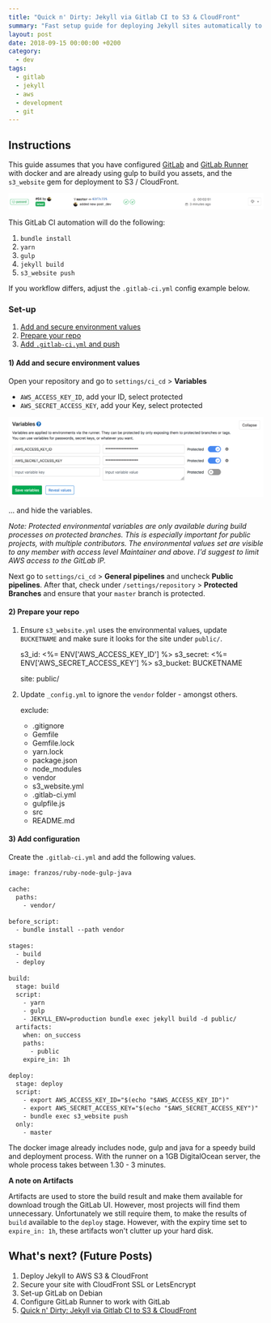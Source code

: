 ```yaml
---
title: "Quick n' Dirty: Jekyll via Gitlab CI to S3 & CloudFront"
summary: "Fast setup guide for deploying Jekyll sites automatically to AWS S3 and CloudFront using GitLab CI/CD pipelines."
layout: post
date: 2018-09-15 00:00:00 +0200
category:
  - dev
tags:
  - gitlab
  - jekyll
  - aws
  - development
  - git
---
```


## Instructions

This guide assumes that you have configured [GitLab](https://about.gitlab.com/installation/) and [GitLab Runner](https://docs.gitlab.com/runner/install/) with docker and are already using gulp to build you assets, and the `s3_website` gem for deployment to S3 / CloudFront.

![GitLab Add and secure environment values](/assets/content/2018/quick-n-dirty-jekyll-yarn-gulp-gitlab-ci-s3_website-to-s3_ci.png)

This GitLab CI automation will do the following:

1. `bundle install`
2. `yarn`
3. `gulp`
4. `jekyll build`
5. `s3_website push`

If you workflow differs, adjust the `.gitlab-ci.yml` config example below.

### Set-up

1. [Add and secure environment values](#1-add-and-secure-environment-values)
2. [Prepare your repo](#2-prepare-your-repo)
3. [Add `.gitlab-ci.yml` and push](#3-add-configuration)

#### 1) Add and secure environment values

Open your repository and go to `settings/ci_cd` > **Variables**

- `AWS_ACCESS_KEY_ID`, add your ID, select protected
- `AWS_SECRET_ACCESS_KEY`, add your Key, select protected

![GitLab Add and secure environment values](/assets/content/2018/quick-n-dirty-jekyll-yarn-gulp-gitlab-ci-s3_website-to-s3_environment-values.png)

... and hide the variables.

*Note: Protected environmental variables are only available during build processes on protected branches. This is especially important for public projects, with multiple contributors. The environmental values set are visible to any member with access level Maintainer and above. I'd suggest to limit AWS access to the GitLab IP.*

Next go to `settings/ci_cd` > **General pipelines** and uncheck **Public pipelines**. After that, check under `/settings/repository` > **Protected Branches** and ensure that your `master` branch is protected.

#### 2) Prepare your repo

1) Ensure `s3_website.yml` uses the environmental values, update `BUCKETNAME` and make sure it looks for the site under `public/`.

    s3_id: <%= ENV['AWS_ACCESS_KEY_ID'] %>
    s3_secret: <%= ENV['AWS_SECRET_ACCESS_KEY'] %>
    s3_bucket: BUCKETNAME

    site: public/

2) Update `_config.yml` to ignore the `vendor` folder - amongst others.

    exclude:
      - .gitignore
      - Gemfile
      - Gemfile.lock
      - yarn.lock
      - package.json
      - node_modules
      - vendor
      - s3_website.yml
      - .gitlab-ci.yml
      - gulpfile.js
      - src
      - README.md

#### 3) Add configuration

Create the `.gitlab-ci.yml` and add the following values.

    image: franzos/ruby-node-gulp-java

    cache:
      paths:
        - vendor/

    before_script:
      - bundle install --path vendor

    stages:
      - build
      - deploy

    build:
      stage: build
      script:
        - yarn
        - gulp
        - JEKYLL_ENV=production bundle exec jekyll build -d public/
      artifacts:
        when: on_success
        paths:
          - public
        expire_in: 1h

    deploy:
      stage: deploy
      script:
        - export AWS_ACCESS_KEY_ID="$(echo "$AWS_ACCESS_KEY_ID")"
        - export AWS_SECRET_ACCESS_KEY="$(echo "$AWS_SECRET_ACCESS_KEY")"
        - bundle exec s3_website push
      only:
        - master

The docker image already includes node, gulp and java for a speedy build and deployment process. With the runner on a 1GB DigitalOcean server, the whole process takes between 1.30 - 3 minutes.

**A note on Artifacts**

Artifacts are used to store the build result and make them available for download trough the GitLab UI. However, most projects will find them unnecessary. Unfortunately we still require them, to make the results of `build` available to the `deploy` stage. However, with the expiry time set to `expire_in: 1h`, these artifacts won't clutter up your hard disk.

## What's next? (Future Posts)

1. Deploy Jekyll to AWS S3 & CloudFront
2. Secure your site with CloudFront SSL or LetsEncrypt
3. Set-up GitLab on Debian
4. Configure GitLab Runner to work with GitLab
5. [Quick n' Dirty: Jekyll via Gitlab CI to S3 & CloudFront](/blog/quick-n-dirty-jekyll-yarn-gulp-gitlab-ci-s3_website-to-s3/)
